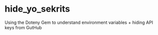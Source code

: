 # hide_yo_sekrits
Using the Doteny Gem to understand environment variables + hiding API keys from GutHub
